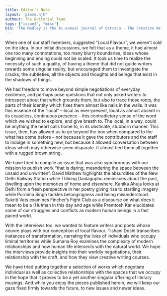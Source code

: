 ```yaml
---
title: Editor's Note
layout: 'piece.njk'
authour: The Editorial Team
tags: ["issue3", "misc"]
bio: 'The Medley is the bi-annual journal of Ostraca - The Creative Writing Society of Hansraj College, University of Delhi.'
---
```


When one of our staff members, suggested “Local Flavour”, we weren’t sold on the idea. In our initial discussions, we felt that as a theme, it had almost one too many connotations, too many blurry boundaries, ideas whose beginning and ending could not be scaled. It took us time to realize the necessity of such a quality, of having a theme that did not guide writers towards some singular reality, but encouraged them to investigate the cracks, the subtleties, all the objects and thoughts and beings that exist in the shadows of things.

We had freedom to move beyond simple negotiations of everyday existence, and perhaps pose questions that not only asked writers to introspect about that which grounds them, but also to trace those roots, the parts of their identity which fixes them almost like nails in the walls. It was this essence of the “local” – local as ever-present, local as almost absent in its ceaseless, continuous presence – this contradictory sense of the word which we wished to explore, and give breath to. The local, in a way, could be anything the heart calls home to, in its obstinate, stubborn manner. This issue, then, has allowed us to go beyond the box when compared to the what has come before – not because it gave the contributors and the staff to indulge in something new, but because it allowed conversation between ideas which may otherwise seem disparate. It almost tied them all together with a rugged brown string.

We have tried to compile an issue that was also synchronous with our mission to publish work “that is daring, meandering the space between the unsaid and unwritten”. David Mathew highlights the absurdities of the New Delhi Railway Station while Thliring Daulaguphu reminisces about the past, dwelling upon the memories of home and elsewhere. Kanika Ahuja looks at Delhi from a fresh perspective in her poetry giving rise to startling imagery while Purnima Singh tackles belongingness and being misunderstood. Sukriti Vats examines Fincher’s Fight Club as a discourse on what does it mean to be a (Hu)man in this day and age while Premtosh Kar elucidates some of our struggles and conflicts as modern human beings in a fast paced world.

With the interviews too, we wanted to feature writers and poets whose oeuvre plays with our conception of local flavour. Tishani Doshi transcribes instances of transformation, narrating the lives of individuals who occupy liminal territories while Sumana Roy examines the complexity of modern relationships and how human life intersects with the natural world. We hope the interviews provide insights into their worldly negotiations, their relationship with the craft, and how they view creative writing courses.

We have tried putting together a selection of works which negotiate individual as well as collective relationships with the spaces that we occupy in the hope that it proves to be a yet another singular offering of literary musings. And while you enjoy the pieces published herein, we will keep our gaze fixed firmly towards the future, to new issues and newer ideas.